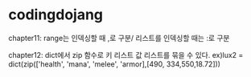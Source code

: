 # codingdojang

chapter11: 
range는 인덱싱할 때 ,로 구분/ 리스트를 인덱싱할 때는 :로 구분

chapter12:
dict에서 zip 함수로 키 리스트 값 리스트를 묶을 수 있다.
ex)lux2 = dict(zip(['health', 'mana', 'melee', 'armor],[490, 334,550,18.72]))
